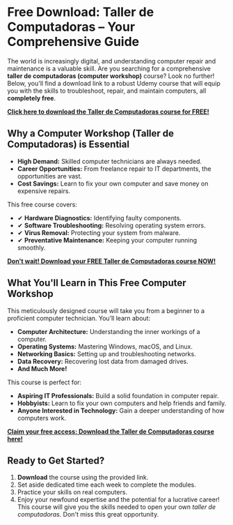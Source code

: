# Free Download: Taller de Computadoras – Your Comprehensive Guide

The world is increasingly digital, and understanding computer repair and maintenance is a valuable skill. Are you searching for a comprehensive **taller de computadoras (computer workshop)** course? Look no further! Below, you'll find a download link to a robust Udemy course that will equip you with the skills to troubleshoot, repair, and maintain computers, all **completely free**.

[**Click here to download the Taller de Computadoras course for FREE!**](https://udemywork.com/taller-de-computadoras)

## Why a Computer Workshop (Taller de Computadoras) is Essential

*   **High Demand:** Skilled computer technicians are always needed.
*   **Career Opportunities:** From freelance repair to IT departments, the opportunities are vast.
*   **Cost Savings:** Learn to fix your own computer and save money on expensive repairs.

This free course covers:

*   ✔ **Hardware Diagnostics:** Identifying faulty components.
*   ✔ **Software Troubleshooting:** Resolving operating system errors.
*   ✔ **Virus Removal:** Protecting your system from malware.
*   ✔ **Preventative Maintenance:** Keeping your computer running smoothly.

[**Don't wait! Download your FREE Taller de Computadoras course NOW!**](https://udemywork.com/taller-de-computadoras)

## What You'll Learn in This Free Computer Workshop

This meticulously designed course will take you from a beginner to a proficient computer technician. You’ll learn about:

*   **Computer Architecture:** Understanding the inner workings of a computer.
*   **Operating Systems:** Mastering Windows, macOS, and Linux.
*   **Networking Basics:** Setting up and troubleshooting networks.
*   **Data Recovery:** Recovering lost data from damaged drives.
*   **And Much More!**

This course is perfect for:

*   **Aspiring IT Professionals:** Build a solid foundation in computer repair.
*   **Hobbyists:** Learn to fix your own computers and help friends and family.
*   **Anyone Interested in Technology:** Gain a deeper understanding of how computers work.

[**Claim your free access: Download the Taller de Computadoras course here!**](https://udemywork.com/taller-de-computadoras)

## Ready to Get Started?

1.  **Download** the course using the provided link.
2.  Set aside dedicated time each week to complete the modules.
3.  Practice your skills on real computers.
4.  Enjoy your newfound expertise and the potential for a lucrative career! This course will give you the skills needed to open your own *taller de computadoras.* Don't miss this great opportunity.
